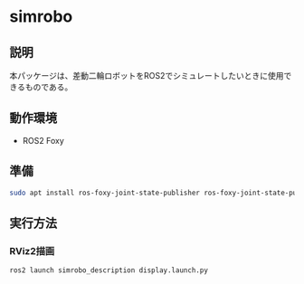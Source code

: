 # simrobo
## 説明
本パッケージは、差動二輪ロボットをROS2でシミュレートしたいときに使用できるものである。

## 動作環境
 - ROS2 Foxy
 
## 準備
```bash
sudo apt install ros-foxy-joint-state-publisher ros-foxy-joint-state-publisher-gui ros-foxy-xacro ros-foxy-ros2-control ros-foxy-ros2-controllers ros-foxy-gazebo-ros2-control
```

## 実行方法
### RViz2描画
```bash
ros2 launch simrobo_description display.launch.py
```
